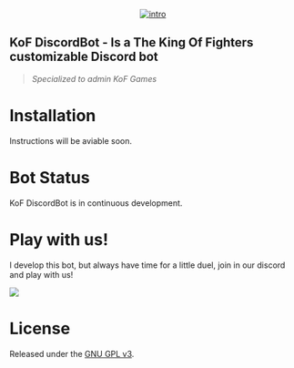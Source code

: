 [<p align="center">![intro](https://image.ibb.co/iA3GCS/kof_banner.png)</p>]()

 ## KoF DiscordBot - Is a The King Of Fighters customizable Discord bot
>  *Specialized to admin KoF Games*


# Installation

Instructions will be aviable soon.

# Bot Status

KoF DiscordBot is in continuous development.

# Play with us!

I develop this bot, but always have time for a little duel, join in our discord and play with us!

[<img src="https://discordapp.com/api/guilds/436423981302546438/widget.png?style=shield">](https://discord.gg/QC9heJ9)

# License

Released under the [GNU GPL v3](LICENSE).

